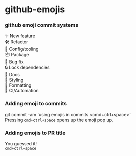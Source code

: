 # github-emojis

### github emoji commit systems
✨ New feature  
🛠 Refactor  
🔧 Config/tooling  
📦 Package  
🐛 Bug fix  
🔒 Lock dependencies  
📝 Docs  
💄 Styling  
💅 Formatting  
🤖 CI/Automation  

### Adding emoji to commits
git commit -am 'using emojis in commits <cmd+ctrl+space>'  
Pressing `cmd+ctrl+space` opens up the emoji pop up.

### Adding emojis to PR title
You guessed it!  
`cmd+ctrl+space`

